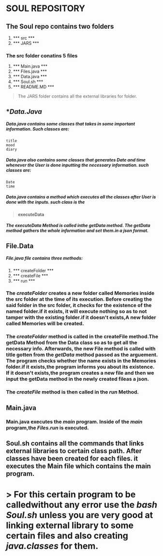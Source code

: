 # SOUL REPOSITORY

## The Soul repo contains two folders

1. *** src ***
2. *** JARS ***

### The src folder conatins 5 files

1. *** Main.java ***
2. *** Files.java ***
3. *** Data.java ***
4. *** Soul.sh ***
5. *** README.MD ***

> The JARS folder contains all the external libraries for folder.

## **Data.Java*

##### Data.java contains some classes that takes in some important information. Such classes are:

```
title
mood
diary
```

##### Data.java also contains some classes that generates Date and time whenever the User is done inputting the necessary information. such classes are:

```
Date
time
```

##### Data.java contains a method which executes all the classes after User is done with the inputs. such class is the

> **executeData**

##### The *executeData* Method is called inthe *getData* method. The getData method gathers the whole information and set them.in a json format.

## File.Data

##### File.java file contains three methods:

1. *** createFolder ***
2. *** createFile ***
3. *** run ***

### The *createFolder* creates a new folder called Memories inside the src folder at the time of its execution. Before creating the said folder in the src folder, it checks for the existence of the named folder.if it exists, it will execute nothing so as to not tamper with the existing folder.if it doesn't exists,A new folder called Memories will be created.

### The *createFolder* method is called in the createFile method.The getData Method from the Data class so as to get all the necessary info. Afterwards, the new File method is called with **title** gotten from the *getData* method passed as the arguement. The program checks whether the name exists in the Memories folder.if it exists,the program informs you about its existence. If it doesn't exists,the program creates a new file and then we input the getData method in the newly created fileas a json.

### The *createFile* method is then called in the *run* Method.

## **Main.java**

### Main.java executes the *main* program. Inside of the ***main*** program,the *Files.run* is executed.

## Soul.sh contains all the commands that links external libraries to certain class path. After classes have been created for each files. it executes the Main file which contains the main program.

# > For this certain program to be calledwithout any error **use the _bash Soul.sh_** unless you are very good at linking external library to some certain files and also creating *java.classes* for them.





